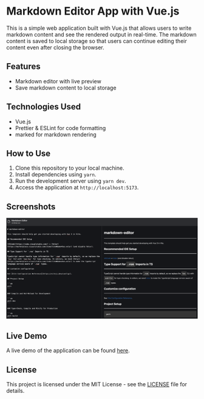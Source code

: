 # Markdown Editor App with Vue.js

This is a simple web application built with Vue.js that allows users to write markdown content and see the rendered output in real-time. The markdown content is saved to local storage so that users can continue editing their content even after closing the browser.

## Features

- Markdown editor with live preview
- Save markdown content to local storage 

## Technologies Used

- Vue.js
- Prettier & ESLint for code formatting
- marked for markdown rendering

## How to Use

1. Clone this repository to your local machine.
2. Install dependencies using `yarn`.
3. Run the development server using `yarn dev`.
4. Access the application at `http://localhost:5173`.

## Screenshots

![Markdown Editor](public/app.png)

## Live Demo

A live demo of the application can be found [here](https://markdown-editor-vuejs.netlify.app).

## License

This project is licensed under the MIT License - see the [LICENSE](LICENSE) file for details.